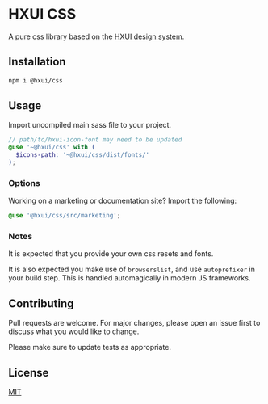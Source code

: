 # HXUI CSS

A pure css library based on the [HXUI design system](https://hxui.io).

## Installation

```bash
npm i @hxui/css
```

## Usage

Import uncompiled main sass file to your project.

```scss
// path/to/hxui-icon-font may need to be updated
@use '~@hxui/css' with (
  $icons-path: '~@hxui/css/dist/fonts/'
);
```

### Options

Working on a marketing or documentation site? Import the following:

```scss
@use '@hxui/css/src/marketing';
```

### Notes

It is expected that you provide your own css resets and fonts.

It is also expected you make use of `browserslist`, and use `autoprefixer` in your build step. This is handled automagically in modern JS frameworks.

## Contributing

Pull requests are welcome. For major changes, please open an issue first to discuss what you would like to change.

Please make sure to update tests as appropriate.

## License

[MIT](https://choosealicense.com/licenses/mit/)
